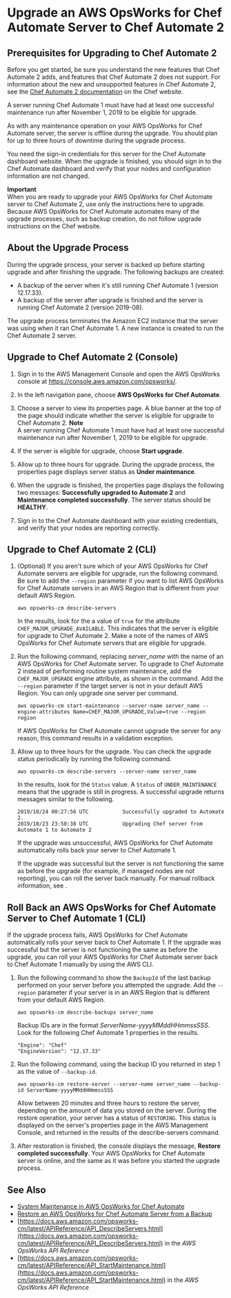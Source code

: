 # Upgrade an AWS OpsWorks for Chef Automate Server to Chef Automate 2<a name="opscm-a2upgrade"></a>

## Prerequisites for Upgrading to Chef Automate 2<a name="opscm-a2upgrade-prereqs"></a>

Before you get started, be sure you understand the new features that Chef Automate 2 adds, and features that Chef Automate 2 does not support\. For information about the new and unsupported features in Chef Automate 2, see the [Chef Automate 2 documentation](https://automate.chef.io/docs/upgrade/#considerations) on the Chef website\.

A server running Chef Automate 1 must have had at least one successful maintenance run after November 1, 2019 to be eligible for upgrade\.

As with any maintenance operation on your AWS OpsWorks for Chef Automate server, the server is offline during the upgrade\. You should plan for up to three hours of downtime during the upgrade process\.

You need the sign\-in credentials for this server for the Chef Automate dashboard website\. When the upgrade is finished, you should sign in to the Chef Automate dashboard and verify that your nodes and configuration information are not changed\.

**Important**  
When you are ready to upgrade your AWS OpsWorks for Chef Automate server to Chef Automate 2, use only the instructions here to upgrade\. Because AWS OpsWorks for Chef Automate automates many of the upgrade processes, such as backup creation, do not follow upgrade instructions on the Chef website\.

## About the Upgrade Process<a name="opscm-a2upgrade-whathappens"></a>

During the upgrade process, your server is backed up before starting upgrade and after finishing the upgrade\. The following backups are created: 
+ A backup of the server when it's still running Chef Automate 1 \(version 12\.17\.33\)\.
+ A backup of the server after upgrade is finished and the server is running Chef Automate 2 \(version 2019\-08\)\.

The upgrade process terminates the Amazon EC2 instance that the server was using when it ran Chef Automate 1\. A new instance is created to run the Chef Automate 2 server\.

## Upgrade to Chef Automate 2 \(Console\)<a name="opscm-a2upgrade-console"></a>

1. Sign in to the AWS Management Console and open the AWS OpsWorks console at [https://console\.aws\.amazon\.com/opsworks/](https://console.aws.amazon.com/opsworks/)\.

1. In the left navigation pane, choose **AWS OpsWorks for Chef Automate**\.

1. Choose a server to view its properties page\. A blue banner at the top of the page should indicate whether the server is eligible for upgrade to Chef Automate 2\.
**Note**  
A server running Chef Automate 1 must have had at least one successful maintenance run after November 1, 2019 to be eligible for upgrade\.

1. If the server is eligible for upgrade, choose **Start upgrade**\.

1. Allow up to three hours for upgrade\. During the upgrade process, the properties page displays server status as **Under maintenance**\.

1. When the upgrade is finished, the properties page displays the following two messages: **Successfully upgraded to Automate 2** and **Maintenance completed successfully**\. The server status should be **HEALTHY**\.

1. Sign in to the Chef Automate dashboard with your existing credentials, and verify that your nodes are reporting correctly\.

## Upgrade to Chef Automate 2 \(CLI\)<a name="opscm-a2upgrade-cli"></a>

1. \(Optional\) If you aren't sure which of your AWS OpsWorks for Chef Automate servers are eligible for upgrade, run the following command\. Be sure to add the `--region` parameter if you want to list AWS OpsWorks for Chef Automate servers in an AWS Region that is different from your default AWS Region\.

   ```
   aws opsworks-cm describe-servers
   ```

   In the results, look for the a value of `true` for the attribute `CHEF_MAJOR_UPGRADE_AVAILABLE`\. This indicates that the server is eligible for upgrade to Chef Automate 2\. Make a note of the names of AWS OpsWorks for Chef Automate servers that are eligible for upgrade\.

1. Run the following command, replacing *server\_name* with the name of an AWS OpsWorks for Chef Automate server\. To upgrade to Chef Automate 2 instead of performing routine system maintenance, add the `CHEF_MAJOR_UPGRADE` engine attribute, as shown in the command\. Add the `--region` parameter if the target server is not in your default AWS Region\. You can only upgrade one server per command\.

   ```
   aws opsworks-cm start-maintenance --server-name server_name --engine-attributes Name=CHEF_MAJOR_UPGRADE,Value=true --region region
   ```

   If AWS OpsWorks for Chef Automate cannot upgrade the server for any reason, this command results in a validation exception\.

1. Allow up to three hours for the upgrade\. You can check the upgrade status periodically by running the following command\.

   ```
   aws opsworks-cm describe-servers --server-name server_name
   ```

   In the results, look for the `Status` value\. A `Status` of `UNDER_MAINTENANCE` means that the upgrade is still in progress\. A successful upgrade returns messages similar to the following\.

   ```
   2019/10/24 00:27:56 UTC           Successfully upgraded to Automate 2.
   2019/10/23 23:50:38 UTC           Upgrading Chef server from Automate 1 to Automate 2
   ```

   If the upgrade was unsuccessful, AWS OpsWorks for Chef Automate automatically rolls back your server to Chef Automate 1\.

   If the upgrade was successful but the server is not functioning the same as before the upgrade \(for example, if managed nodes are not reporting\), you can roll the server back manually\. For manual rollback information, see \.

## Roll Back an AWS OpsWorks for Chef Automate Server to Chef Automate 1 \(CLI\)<a name="opscm-a2upgrade-rollback-cli"></a>

If the upgrade process fails, AWS OpsWorks for Chef Automate automatically rolls your server back to Chef Automate 1\. If the upgrade was successful but the server is not functioning the same as before the upgrade, you can roll your AWS OpsWorks for Chef Automate server back to Chef Automate 1 manually by using the AWS CLI\.

1. Run the following command to show the `BackupId` of the last backup performed on your server before you attempted the upgrade\. Add the `--region` parameter if your server is in an AWS Region that is different from your default AWS Region\.

   ```
   aws opsworks-cm describe-backups server_name
   ```

   Backup IDs are in the format *ServerName\-yyyyMMddHHmmssSSS*\. Look for the following Chef Automate 1 properties in the results\.

   ```
   "Engine": "Chef"
   "EngineVersion": "12.17.33"
   ```

1. Run the following command, using the backup ID you returned in step 1 as the value of `--backup-id`\.

   ```
   aws opsworks-cm restore-server --server-name server_name --backup-id ServerName-yyyyMMddHHmmssSSS
   ```

   Allow between 20 minutes and three hours to restore the server, depending on the amount of data you stored on the server\. During the restore operation, your server has a status of `RESTORING`\. This status is displayed on the server's properties page in the AWS Management Console, and returned in the results of the describe\-servers command\.

1. After restoration is finished, the console displays the message, **Restore completed successfully**\. Your AWS OpsWorks for Chef Automate server is online, and the same as it was before you started the upgrade process\.

## See Also<a name="opscm-a2upgrade-seealso"></a>
+ [System Maintenance in AWS OpsWorks for Chef Automate](opscm-maintenance.md)
+ [Restore an AWS OpsWorks for Chef Automate Server from a Backup](opscm-chef-restore.md)
+ [https://docs.aws.amazon.com/opsworks-cm/latest/APIReference/API_DescribeServers.html](https://docs.aws.amazon.com/opsworks-cm/latest/APIReference/API_DescribeServers.html) in the *AWS OpsWorks API Reference*
+ [https://docs.aws.amazon.com/opsworks-cm/latest/APIReference/API_StartMaintenance.html](https://docs.aws.amazon.com/opsworks-cm/latest/APIReference/API_StartMaintenance.html) in the *AWS OpsWorks API Reference*
